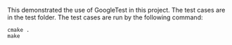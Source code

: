 This demonstrated the use of GoogleTest in this project. The test cases are in the test folder. The test cases are run by the following command:
```
cmake .
make  
```
